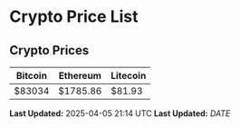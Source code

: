 # Crypto Price List

## Crypto Prices
| Bitcoin | Ethereum | Litecoin |
| ------- | -------- | -------- |
| $83034 | $1785.86 | $81.93 |
**Last Updated:** 2025-04-05 21:14 UTC
**Last Updated:** $DATE$
